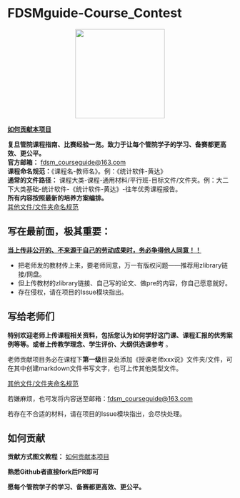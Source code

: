 # FDSMguide-Course_Contest
<div align="center">
  <img src="https://i.postimg.cc/DZsKj6tD/fdsm-guide-logo.png" width="200" />
</div>  

[**如何贡献本项目**](https://ndro4zkb6p.feishu.cn/docx/FXkgd6OyOoUXK1xn57Pccx0Vn4b?from=from_copylink)  

**复旦管院课程指南、比赛经验一览。致力于让每个管院学子的学习、备赛都更高效、更公平。**  
**官方邮箱：** fdsm_courseguide@163.com  
**课程命名规范：**《课程名-教师名》。例：《统计软件-黄达》  
**通常的文件路径：** 课程大类-课程-通用材料/平行班-目标文件/文件夹。例：大二下大类基础-统计软件-《统计软件-黄达》-往年优秀课程报告。  
**所有内容按照最新的培养方案编排。**  
[其他文件/文件夹命名规范](https://ndro4zkb6p.feishu.cn/docx/HKoKdBDyKow62AxO48qc5bOWnHM?contentTheme=DARK&theme=DARK#part-YbmzdmFucoS4IrxLcivcG8Ktndf)  

## 写在最前面，极其重要：
<u> **当上传非公开的、不来源于自己的劳动成果时，务必争得他人同意！！** </u>  
+ 把老师发的教材传上来，要老师同意，万一有版权问题——推荐用zlibrary链接/网盘。    
+ 但上传教材的zlibrary链接、自己写的论文、做pre的内容，你自己愿意就好。  
+ 存在侵权，请在项目的Issue模块指出。 

## 写给老师们
**特别欢迎老师上传课程相关资料，包括您认为如何学好这门课、课程汇报的优秀案例等等。或者上传教学理念、学生评价、大纲供选课参考** 。
  
老师贡献项目务必在课程下**第一级**目录处添加《授课老师xxx说》文件夹/文件，可在其中创建markdown文件书写文字，也可上传其他类型文件。 

[其他文件/文件夹命名规范](https://ndro4zkb6p.feishu.cn/docx/HKoKdBDyKow62AxO48qc5bOWnHM?contentTheme=DARK&theme=DARK#part-YbmzdmFucoS4IrxLcivcG8Ktndf)  
  
若嫌麻烦，也可发将内容送至邮箱：fdsm_courseguide@163.com  

若存在不合适的材料，请在项目的Issue模块指出，会尽快处理。  

## 如何贡献
**贡献方式图文教程：**  [如何贡献本项目](https://ndro4zkb6p.feishu.cn/docx/FXkgd6OyOoUXK1xn57Pccx0Vn4b?from=from_copylink)

**熟悉Github者直接fork后PR即可**

**愿每个管院学子的学习、备赛都更高效、更公平。**





